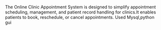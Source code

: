 The Online Clinic Appointment System is  designed to simplify appointment scheduling, management, and patient record handling for clinics.It enables patients to book, reschedule, or cancel appointments.
Used Mysql,python gui
